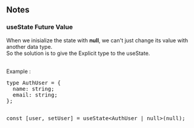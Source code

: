 ## Notes

### useState Future Value

When we inisialize the state with **null**, we can't just change its value with another data type. <br>
So the solution is to give the Explicit type to the useState.<br><br>

Example :
<html>
<body>
<pre>
type AuthUser = {
  name: string;
  email: string;
};

const [user, setUser] = useState<AuthUser | null>(null);
</pre>
</body>
</html>
  

